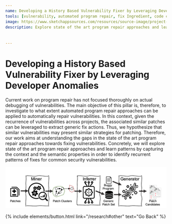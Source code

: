 ```yaml
---
name: Developing a History Based Vulnerability Fixer by Leveraging Developer Anomalies
tools: [vulnerability, automated program repair, fix Ingredient, code change action, donor code, patch generation,]
image: https://www.sketchappsources.com/resources/source-image/project-neon-groove-music-ui.png
description: Explore state of the art program repair approaches and learn patterns by capturing the context and the semantic properties in order to identify recurrent patterns of fixes for common security vulnerabilities.


---
```

# Developing a History Based Vulnerability Fixer by Leveraging Developer Anomalies

Current work on program repair has not focused thoroughly on actual debugging of vulnerabilities. The main objective of this pillar is, therefore, to investigate to what extent automated program repair approaches can be applied to automatically repair vulnerabilities. In this context, given the recurrence of vulnerabilities across projects, the associated similar patches can be leveraged to extract generic fix actions. Thus, we hypothesize that similar vulnerabilities may present similar strategies for patching. Therefore, our work aims at understanding the gaps in the state of the art program repair approaches towards fixing vulnerabilities. Concretely, we will explore state of the art program repair approaches and learn patterns by capturing the context and the semantic properties in order to identify recurrent patterns of fixes for common security vulnerabilities.


![preview](/img/flexi.png)


<p class="text-center">
{% include elements/button.html link="/research#other" text="Go Back" %}
</p>
